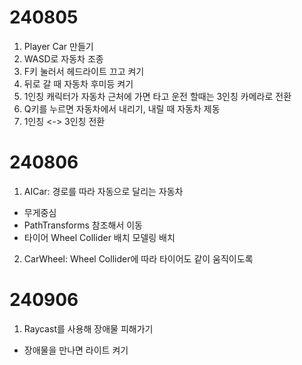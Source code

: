 # 240805
1. Player Car 만들기
2. WASD로 자동차 조종
3. F키 눌러서 헤드라이트 끄고 켜기
4. 뒤로 갈 때 자동차 후미등 켜기
5. 1인칭 캐릭터가 자동차 근처에 가면 타고 운전 할때는 3인칭 카메라로 전환
6. Q키를 누르면 자동차에서 내리기, 내릴 때 자동차 제동
7. 1인칭 <-> 3인칭 전환

# 240806
1. AICar: 경로를 따라 자동으로 달리는 자동차
- 무게중심
- PathTransforms 참조해서 이동
- 타이어 Wheel Collider 배치 모델링 배치
2. CarWheel: Wheel Collider에 따라 타이어도 같이 움직이도록

# 240906
1. Raycast를 사용해 장애물 피해가기
- 장애물을 만나면 라이트 켜기